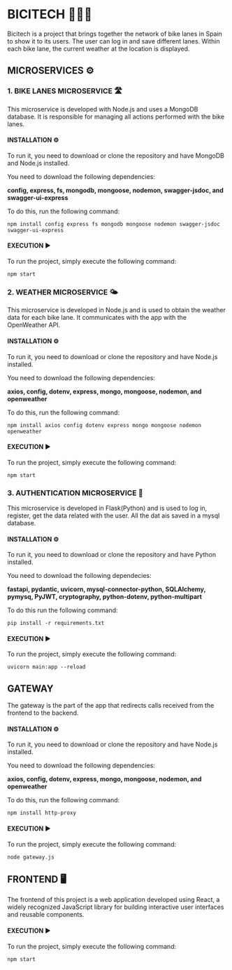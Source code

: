# BICITECH 🚴🏼‍♀️
Bicitech is a project that brings together the network of bike lanes in Spain to show it to its users. The user can log in and save different lanes. Within each bike lane, the current weather at the location is displayed.

## MICROSERVICES ⚙️

### 1. BIKE LANES MICROSERVICE 🛣️
This microservice is developed with Node.js and uses a MongoDB database. It is responsible for managing all actions performed with the bike lanes.

#### INSTALLATION ⚙️
To run it, you need to download or clone the repository and have MongoDB and Node.js installed.

You need to download the following dependencies:

**config, express, fs, mongodb, mongoose, nodemon, swagger-jsdoc, and swagger-ui-express**

To do this, run the following command:

    npm install config express fs mongodb mongoose nodemon swagger-jsdoc swagger-ui-express

#### EXECUTION ▶️
To run the project, simply execute the following command:

    npm start

### 2. WEATHER MICROSERVICE 🌤️
This microservice is developed in Node.js and is used to obtain the weather data for each bike lane. It communicates with the app with the OpenWeather API.

#### INSTALLATION ⚙️
To run it, you need to download or clone the repository and have Node.js installed.

You need to download the following dependencies:

**axios, config, dotenv, express, mongo, mongoose, nodemon, and openweather**

To do this, run the following command:

    npm install axios config dotenv express mongo mongoose nodemon openweather 

#### EXECUTION ▶️
To run the project, simply execute the following command:
    
    npm start

### 3. AUTHENTICATION MICROSERVICE 🪪
This microservice is developed in Flask(Python) and is used to log in, register, get the data related with the user. All the dat ais saved in a mysql database.

#### INSTALLATION ⚙️
To run it, you need to download or clone the repository and have Python installed.

You need to download the following dependecies:

**fastapi, pydantic, uvicorn, mysql-connector-python, SQLAlchemy, pymysq, PyJWT, cryptography, python-dotenv, python-multipart**

To do this run the following command:

    pip install -r requirements.txt

#### EXECUTION ▶️
To run the project, simply execute the following command:
    
    uvicorn main:app --reload

## GATEWAY

The gateway is the part of the app that redirects calls received from the frontend to the backend.

#### INSTALLATION ⚙️

To run it, you need to download or clone the repository and have Node.js installed.

You need to download the following dependencies:

**axios, config, dotenv, express, mongo, mongoose, nodemon, and openweather**

To do this, run the following command:

    npm install http-proxy

#### EXECUTION ▶

To run the project, simply execute the following command:
    
    node gateway.js

## FRONTEND 🖥️ 
The frontend of this project is a web application developed using React, a widely recognized JavaScript library for building interactive user interfaces and reusable components.

#### EXECUTION ▶
To run the project, simply execute the following command:

    npm start